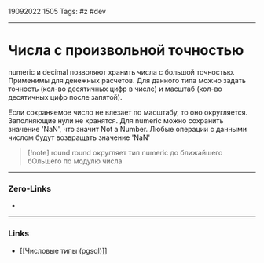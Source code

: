 19092022 1505
Tags: #z #dev

---
# Числа с произвольной точностью

numeric и decimal позволяют хранить числа с большой точностью. Применимы для денежных расчетов. Для данного типа можно задать точность (кол-во десятичных цифр в числе) и масштаб (кол-во десятичных цифр после запятой).

Если сохраняемое число не влезает по масштабу, то оно округляется. Заполняющие нули не хранятся. Для numeric можно сохранить значение 'NaN', что значит Not a Number. Любые операции с данными числом будут возвращать значение 'NaN'

>[!note] round
>round округляет тип numeric до ближайшего бОльшего по модулю числа 

---
### Zero-Links
- 

---
### Links
- [[Числовые типы (pgsql)]]